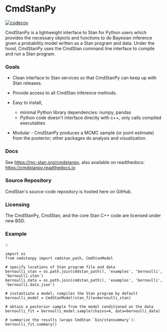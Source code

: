 # CmdStanPy

[![codecov](https://codecov.io/gh/stan-dev/cmdstanpy/branch/master/graph/badge.svg)](https://codecov.io/gh/stan-dev/cmdstanpy)


CmdStanPy is a lightweight interface to Stan for Python users which
provides the necessary objects and functions to do Bayesian inference
given a probability model written as a Stan program and data.
Under the hood, CmdStanPy uses the CmdStan command line interface
to compile and run a Stan program.

### Goals

- Clean interface to Stan services so that CmdStanPy can keep up with Stan releases.

- Provide access to all CmdStan inference methods.

- Easy to install,
  + minimal Python library dependencies: numpy, pandas
  + Python code doesn't interface directly with c++, only calls compiled executables

- Modular - CmdStanPy produces a MCMC sample (or point estimate) from the posterior; other packages do analysis and visualization.

### Docs

See https://mc-stan.org/cmdstanpy, also available on readthedocs:  https://cmdstanpy.readthedocs.io

### Source Repository

CmdStan's source-code repository is hosted here on GitHub.

### Licensing

The CmdStanPy, CmdStan, and the core Stan C++ code are licensed under new BSD.

### Example

::

    import os
    from cmdstanpy import cmdstan_path, CmdStanModel

    # specify locations of Stan program file and data
    bernoulli_stan = os.path.join(cmdstan_path(), 'examples', 'bernoulli', 'bernoulli.stan')
    bernoulli_data = os.path.join(cmdstan_path(), 'examples', 'bernoulli', 'bernoulli.data.json')

    # instantiate a model; compiles the Stan program by default
    bernoulli_model = CmdStanModel(stan_file=bernoulli_stan)

    # obtain a posterior sample from the model conditioned on the data
    bernoulli_fit = bernoulli_model.sample(chains=4, data=bernoulli_data)

    # summarize the results (wraps CmdStan `bin/stansummary`):
    bernoulli_fit.summary()
